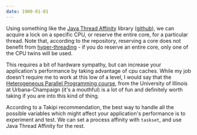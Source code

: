 ```yaml
---
date: 1900-01-01
---
```



Using something like the [Java Thread Affinity][affinity] library
([github][github]), we can acquire a lock on a specific CPU, or reserve
the entire core, for a particular thread. Note that, according to the
repository, reserving a core does not benefit from [hyper-threading][ht] -
if you do reserve an entire core, only one of the CPU twins will be used.

This requires a bit of hardware sympathy, but can increase your
application's performance by taking advantage of cpu caches. While my
job doesn't require me to work at this low of a level, I would say that
the [Heterogeneous Parallel Programming course][het], from the University
of Illinois at Urbana-Champaign (it's a mouthful) is a lot of fun and
definitely worth taking if you are into this kind of thing.

According to a Takipi recommendation, the best way to handle all the
possible variables which might affect your application's performance is
to experiment and test. We can set a process affinity with `taskset`, and
use Java Thread Affinity for the rest.

[affinity]: http://chronicle.software/products/thread-affinity/
[github]: https://github.com/OpenHFT/Java-Thread-Affinity
[ht]: https://en.wikipedia.org/wiki/Hyper-threading
[het]: https://www.coursera.org/course/hetero

